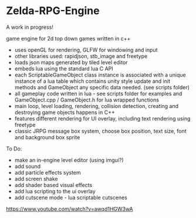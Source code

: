 # Zelda-RPG-Engine

A work in progress!

game engine for 2d top down games written in c++
- uses openGL for rendering, GLFW for windowing and input
- other libraries used: rapidjson, stb_image and freetype
- loads json maps generated by tiled level editor
- embeds lua using the standard lua C API
- each ScriptableGameObject class instance is associated with a unique instance of a lua table which contains unity style update and init methods and GameObject any specific data needed. (see scripts folder)
- all gameplay code written in lua - see scripts folder for examples and GameObject.cpp / GameObject.h for lua wrapped functions
- main loop, level loading, rendering, collision detection, creating and destroying game objects happens in C++
- features different rendering for UI overlay, including text rendering using freetype
- classic JRPG message box system, choose box position, text size, font and background box sprite

To Do:
- make an in-engine level editor (using imgui?)
- add sound
- add particle effects system
- add screen shake 
- add shader based visual effects
- add lua scripting to the ui overlay
- add cutscene mode - lua scriptable cutscenes

https://www.youtube.com/watch?v=awqd1HGW3wA
